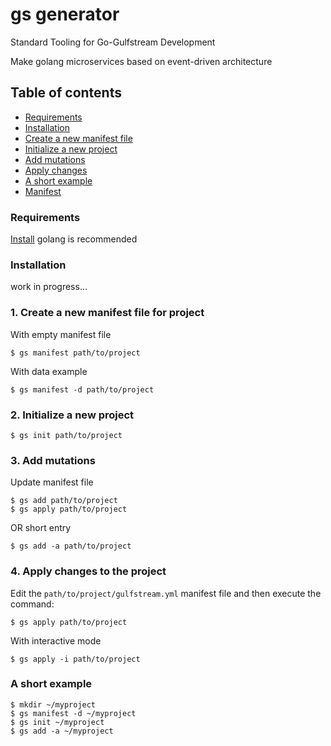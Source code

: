 # gs generator
Standard Tooling for Go-Gulfstream Development

Make golang microservices based on event-driven architecture

## Table of contents
- [Requirements](#requirements)
- [Installation](#installation)
- [Create a new manifest file](#1-create-a-new-manifest-file-for-project)
- [Initialize a new project](#2-initialize-a-new-project)
- [Add mutations](#3-add-mutations)
- [Apply changes](#4-apply-changes-to-the-project)
- [A short example](#a-short-example)
- [Manifest](docs/manifest.md)

### Requirements
[Install](https://golang.org/doc/install) golang is recommended 

### Installation
work in progress...

### 1. Create a new manifest file for project
With empty manifest file
```shell script
$ gs manifest path/to/project
```

With data example
```shell script
$ gs manifest -d path/to/project 
```

### 2. Initialize a new project
```shell script
$ gs init path/to/project
```

### 3. Add mutations
Update manifest file
```shell script
$ gs add path/to/project
$ gs apply path/to/project
```
OR short entry
```shell script
$ gs add -a path/to/project 
```

### 4. Apply changes to the project
Edit the ```path/to/project/gulfstream.yml``` manifest file and then execute the command:
```shell script
$ gs apply path/to/project  
```

With interactive mode
```shell script
$ gs apply -i path/to/project  
```

### A short example
```shell script
$ mkdir ~/myproject
$ gs manifest -d ~/myproject
$ gs init ~/myproject
$ gs add -a ~/myproject
```